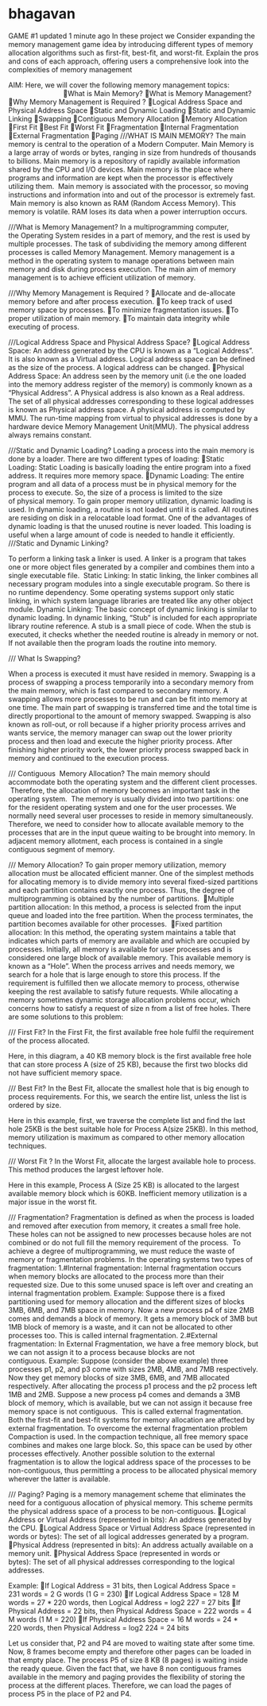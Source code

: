 # bhagavan
 GAME #1 updated 1 minute ago In these project we Consider expanding the memory management game idea by introducing different types of memory allocation algorithms such as first-fit, best-fit, and worst-fit. Explain the pros and cons of each approach, offering users a comprehensive look into the complexities of memory management

 AIM: Here, we will cover the following memory management topics:                                          
What is Main Memory?
What is Memory Management?
Why Memory Management is Required ?
Logical Address Space and Physical Address Space
Static and Dynamic Loading
Static and Dynamic Linking
Swapping
Contiguous Memory Allocation
Memory Allocation
First Fit
Best Fit
Worst Fit
Fragmentation
Internal Fragmentation
External Fragmentation
Paging
///WHAT IS MAIN MEMORY?
The main memory is central to the operation of a Modern Computer. Main Memory is a large array of words or bytes, ranging in size from hundreds of thousands to billions. Main memory is a repository of rapidly available information shared by the CPU and I/O devices. Main memory is the place where programs and information are kept when the processor is effectively utilizing them.  Main memory is associated with the processor, so moving instructions and information into and out of the processor is extremely fast.  Main memory is also known as RAM (Random Access Memory). This memory is volatile. RAM loses its data when a power interruption occurs.

///What is Memory Management?
In a multiprogramming computer, the Operating System resides in a part of memory, and the rest is used by multiple processes. The task of subdividing the memory among different processes is called Memory Management. Memory management is a method in the operating system to manage operations between main memory and disk during process execution. The main aim of memory management is to achieve efficient utilization of memory.  

///Why Memory Management is Required ?
Allocate and de-allocate memory before and after process execution.
To keep track of used memory space by processes.
To minimize fragmentation issues.
To proper utilization of main memory.
To maintain data integrity while executing of process.

///Logical Address Space and Physical Address Space?
Logical Address Space: An address generated by the CPU is known as a “Logical Address”. It is also known as a Virtual address. Logical address space can be defined as the size of the process. A logical address can be changed.
Physical Address Space: An address seen by the memory unit (i.e the one loaded into the memory address register of the memory) is commonly known as a “Physical Address”. A Physical address is also known as a Real address. The set of all physical addresses corresponding to these logical addresses is known as Physical address space. A physical address is computed by MMU. The run-time mapping from virtual to physical addresses is done by a hardware device Memory Management Unit(MMU). The physical address always remains constant.

///Static and Dynamic Loading?
 Loading a process into the main memory is done by a loader. There are two      different types of loading:
Static Loading: Static Loading is basically loading the entire program into a fixed address. It requires more memory space.
Dynamic Loading: The entire program and all data of a process must be in physical memory for the process to execute. So, the size of a process is limited to the size of physical memory. To gain proper memory utilization, dynamic loading is used. In dynamic loading, a routine is not loaded until it is called. All routines are residing on disk in a relocatable load format. One of the advantages of dynamic loading is that the unused routine is never loaded. This loading is useful when a large amount of code is needed to handle it efficiently.
///Static and Dynamic Linking?

To perform a linking task a linker is used. A linker is a program that takes one or more object files generated by a compiler and combines them into a single executable file. 
Static Linking: In static linking, the linker combines all necessary program modules into a single executable program. So there is no runtime dependency. Some operating systems support only static linking, in which system language libraries are treated like any other object module.
Dynamic Linking: The basic concept of dynamic linking is similar to dynamic loading. In dynamic linking, “Stub” is included for each appropriate library routine reference. A stub is a small piece of code. When the stub is executed, it checks whether the needed routine is already in memory or not. If not available then the program loads the routine into memory.

/// What Is Swapping?

When a process is executed it must have resided in memory. Swapping is a process of swapping a process temporarily into a secondary memory from the main memory, which is fast compared to secondary memory. A swapping allows more processes to be run and can be fit into memory at one time. The main part of swapping is transferred time and the total time is directly proportional to the amount of memory swapped. Swapping is also known as roll-out, or roll because if a higher priority process arrives and wants service, the memory manager can swap out the lower priority process and then load and execute the higher priority process. After finishing higher priority work, the lower priority process swapped back in memory and continued to the execution process.



/// Contiguous  Memory Allocation?
The main memory should accommodate both the operating system and the different client processes.  Therefore, the allocation of memory becomes an important task in the operating system.  The memory is usually divided into two partitions: one for the resident operating system and one for the user processes. We normally need several user processes to reside in memory simultaneously. Therefore, we need to consider how to allocate available memory to the processes that are in the input queue waiting to be brought into memory. In adjacent memory allotment, each process is contained in a single contiguous segment of memory.  


/// Memory Allocation?
To gain proper memory utilization, memory allocation must be allocated efficient manner. One of the simplest methods for allocating memory is to divide memory into several fixed-sized partitions and each partition contains exactly one process. Thus, the degree of multiprogramming is obtained by the number of partitions. 
Multiple partition allocation: In this method, a process is selected from the input queue and loaded into the free partition. When the process terminates, the partition becomes available for other processes. 
Fixed partition allocation: In this method, the operating system maintains a table that indicates which parts of memory are available and which are occupied by processes. Initially, all memory is available for user processes and is considered one large block of available memory. This available memory is known as a “Hole”. When the process arrives and needs memory, we search for a hole that is large enough to store this process. If the requirement is fulfilled then we allocate memory to process, otherwise keeping the rest available to satisfy future requests. While allocating a memory sometimes dynamic storage allocation problems occur, which concerns how to satisfy a request of size n from a list of free holes. There are some solutions to this problem:

/// First Fit?
In the First Fit, the first available free hole fulfil the requirement of the process allocated. 



Here, in this diagram, a 40 KB memory block is the first available free hole that can store process A (size of 25 KB), because the first two blocks did not have sufficient memory space.

/// Best Fit?
In the Best Fit, allocate the smallest hole that is big enough to process requirements. For this, we search the entire list, unless the list is ordered by size. 



Here in this example, first, we traverse the complete list and find the last hole 25KB is the best suitable hole for Process A(size 25KB). In this method, memory utilization is maximum as compared to other memory allocation techniques.

/// Worst Fit ?
In the Worst Fit, allocate the largest available hole to process. This method produces the largest leftover hole. 

Here in this example, Process A (Size 25 KB) is allocated to the largest available memory block which is 60KB. Inefficient memory utilization is a major issue in the worst fit.

/// Fragmentation?
Fragmentation is defined as when the process is loaded and removed after execution from memory, it creates a small free hole. These holes can not be assigned to new processes because holes are not combined or do not full fill the memory requirement of the process.  To achieve a degree of multiprogramming, we must reduce the waste of memory or fragmentation problems. In the operating systems two types of fragmentation:
1.#Internal fragmentation: Internal fragmentation occurs when memory blocks are allocated to the process more than their requested size. Due to this some unused space is left over and creating an internal fragmentation problem. Example: Suppose there is a fixed partitioning used for memory allocation and the different sizes of blocks 3MB, 6MB, and 7MB space in memory. Now a new process p4 of size 2MB comes and demands a block of memory. It gets a memory block of 3MB but 1MB block of memory is a waste, and it can not be allocated to other processes too. This is called internal fragmentation.
2.#External fragmentation: In External Fragmentation, we have a free memory block, but we can not assign it to a process because blocks are not contiguous. Example: Suppose (consider the above example) three processes p1, p2, and p3 come with sizes 2MB, 4MB, and 7MB respectively. Now they get memory blocks of size 3MB, 6MB, and 7MB allocated respectively. After allocating the process p1 process and the p2 process left 1MB and 2MB. Suppose a new process p4 comes and demands a 3MB block of memory, which is available, but we can not assign it because free memory space is not contiguous.  This is called external fragmentation.
Both the first-fit and best-fit systems for memory allocation are affected by external fragmentation. To overcome the external fragmentation problem Compaction is used. In the compaction technique, all free memory space combines and makes one large block. So, this space can be used by other processes effectively.
Another possible solution to the external fragmentation is to allow the logical address space of the processes to be non-contiguous, thus permitting a process to be allocated physical memory wherever the latter is available.

/// Paging?
Paging is a memory management scheme that eliminates the need for a contiguous allocation of physical memory. This scheme permits the physical address space of a process to be non-contiguous.
Logical Address or Virtual Address (represented in bits): An address generated by the CPU.
Logical Address Space or Virtual Address Space (represented in words or bytes): The set of all logical addresses generated by a program.
Physical Address (represented in bits): An address actually available on a memory unit.
Physical Address Space (represented in words or bytes): The set of all physical addresses corresponding to the logical addresses.

Example:
If Logical Address = 31 bits, then Logical Address Space = 231 words = 2 G words (1 G = 230)
If Logical Address Space = 128 M words = 27 * 220 words, then Logical Address = log2 227 = 27 bits
If Physical Address = 22 bits, then Physical Address Space = 222 words = 4 M words (1 M = 220)
If Physical Address Space = 16 M words = 24 * 220 words, then Physical Address = log2 224 = 24 bits



Let us consider that, P2 and P4 are moved to waiting state after some time. Now, 8 frames become empty and therefore other pages can be loaded in that empty place. The process P5 of size 8 KB (8 pages) is waiting inside the ready queue.
Given the fact that, we have 8 non contiguous frames available in the memory and paging provides the flexibility of storing the process at the different places. Therefore, we can load the pages of process P5 in the place of P2 and P4.

